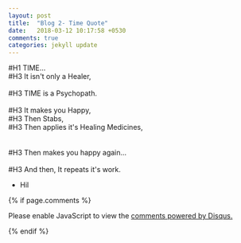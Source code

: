```yaml
---
layout: post
title:  "Blog 2- Time Quote"
date:   2018-03-12 10:17:58 +0530
comments: true
categories: jekyll update
---
```

#H1 TIME... <br/>
#H3 It isn't only a Healer, <br/>
<br/>
#H3 TIME is a Psychopath.<br/>
<br/>
#H3 It makes you Happy,<br/>
#H3 Then Stabs,<br/>
#H3 Then applies it's Healing Medicines, <br/>
<br/>
<br/>
#H3 Then makes you happy again...<br/>
<br/>
#H3 And then, It repeats it's work.
- Hil

{% if page.comments %}
<div id="disqus_thread"></div>
<script>

/**
*  RECOMMENDED CONFIGURATION VARIABLES: EDIT AND UNCOMMENT THE SECTION BELOW TO INSERT DYNAMIC VALUES FROM YOUR PLATFORM OR CMS.
*  LEARN WHY DEFINING THESE VARIABLES IS IMPORTANT: https://disqus.com/admin/universalcode/#configuration-variables*/
/*
var disqus_config = function () {
this.page.url = PAGE_URL;  // Replace PAGE_URL with your page's canonical URL variable
this.page.identifier = PAGE_IDENTIFIER; // Replace PAGE_IDENTIFIER with your page's unique identifier variable
};
*/
(function() { // DON'T EDIT BELOW THIS LINE
var d = document, s = d.createElement('script');
s.src = 'https://hil01-github-io.disqus.com/embed.js';
s.setAttribute('data-timestamp', +new Date());
(d.head || d.body).appendChild(s);
})();
</script>
<noscript>Please enable JavaScript to view the <a href="https://disqus.com/?ref_noscript">comments powered by Disqus.</a></noscript>

{% endif %}
